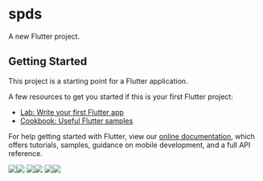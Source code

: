 # spds

A new Flutter project.

## Getting Started

This project is a starting point for a Flutter application.

A few resources to get you started if this is your first Flutter project:

- [Lab: Write your first Flutter app](https://flutter.dev/docs/get-started/codelab)
- [Cookbook: Useful Flutter samples](https://flutter.dev/docs/cookbook)

For help getting started with Flutter, view our
[online documentation](https://flutter.dev/docs), which offers tutorials,
samples, guidance on mobile development, and a full API reference.


<img src="WhatsApp Image 2020-06-12 at 8.33.35 PM (2).jpeg"><img src="WhatsApp Image 2020-06-12 at 8.33.35 PM (3).jpeg">
<img src="WhatsApp Image 2020-06-12 at 8.33.35 PM (4).jpeg"><img src="WhatsApp Image 2020-06-12 at 8.33.35 PM (5).jpeg">
<img src="WhatsApp Image 2020-06-12 at 8.33.35 PM (6).jpeg"><img src="WhatsApp Image 2020-06-12 at 8.33.35 PM.jpeg">
